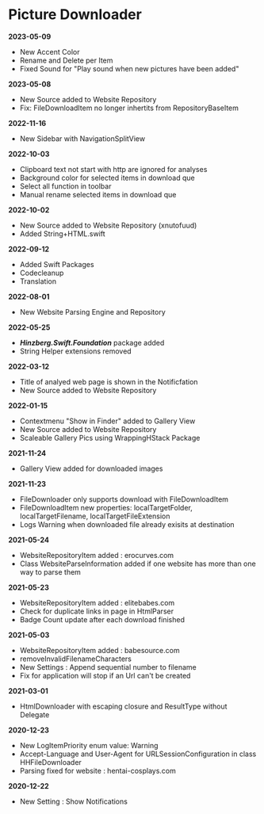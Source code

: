 #  Picture Downloader

**2023-05-09**
- New Accent Color
- Rename and Delete per Item
- Fixed Sound for "Play sound when new pictures have been added"

**2023-05-08**
- New Source added to Website Repository
- Fix: FileDownloadItem no longer inhertits from RepositoryBaseItem

**2022-11-16**
- New Sidebar with NavigationSplitView

**2022-10-03**
- Clipboard text not start with http are ignored for analyses
- Background color for selected items in download que
- Select all function in toolbar
- Manual rename selected items in download que 

**2022-10-02**
- New Source added to Website Repository (xnutofuud)
- Added String+HTML.swift

**2022-09-12**
- Added Swift Packages
- Codecleanup
- Translation

**2022-08-01**
- New Website Parsing Engine and Repository

**2022-05-25**
- ***Hinzberg.Swift.Foundation*** package added
- String Helper extensions removed

**2022-03-12**
- Title of analyed web page is shown in the Notificfation
- New Source added to Website Repository

**2022-01-15**
- Contextmenu "Show in Finder" added to Gallery View
- New Source added to Website Repository
- Scaleable Gallery Pics using WrappingHStack Package

**2021-11-24**
- Gallery View added for downloaded images

**2021-11-23**
- FileDownloader only supports download with FileDownloadItem
- FileDownloadItem new properties: localTargetFolder, localTargetFilename, localTargetFileExtension
- Logs Warning when downloaded file already exisits at destination

**2021-05-24**
- WebsiteRepositoryItem added : erocurves.com
- Class WebsiteParseInformation added if one website has more than one way to parse them

**2021-05-23**
- WebsiteRepositoryItem added : elitebabes.com
- Check for duplicate links in page in HtmlParser
- Badge Count update after each download finished

**2021-05-03**
- WebsiteRepositoryItem added : babesource.com
- removeInvalidFilenameCharacters
- New Settings : Append sequential number to filename
- Fix for application will stop if an Url can't be created

**2021-03-01**
- HtmlDownloader with escaping closure and ResultType without Delegate

**2020-12-23**
- New LogItemPriority enum value: Warning
- Accept-Language and User-Agent for URLSessionConfiguration in class HHFileDownloader
- Parsing fixed for website : hentai-cosplays.com

**2020-12-22**
- New Setting : Show Notifications


